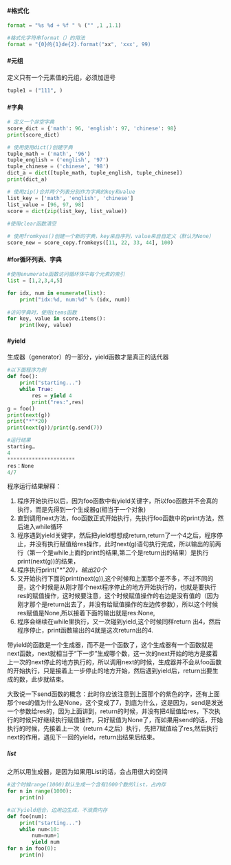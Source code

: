 #### #格式化

```python
format = "%s %d + %f " % ("" ,1 ,1.1)

#格式化字符串format（）的用法
format = "{0}的{1}de{2}.format("xx", 'xxx', 99)
```



#### #元组

定义只有一个元素值的元组，必须加逗号

```python
tuple1 = ("111", )
```



#### #字典

```python
# 定义一个非空字典
score_dict = {'math': 96, 'english': 97, 'chinese': 98}
print(score_dict)

# 使用使用dict()创建字典
tuple_math = ('math', '96')
tuple_english = ('english', '97')
tuple_chinese = ('chinese', '98')
dict_a = dict([tuple_math, tuple_english, tuple_chinese])
print(dict_a)

# 使用zip()合并两个列表分别作为字典的key和value
list_key = ['math', 'english', 'chinese']
list_value = [96, 97, 98]
score = dict(zip(list_key, list_value))
 
#使用clear函数清空

# 使用fromkyes()创建一个新的字典，key来自序列，value来自自定义（默认为None）
score_new = score_copy.fromkeys([11, 22, 33, 44], 100)
```



#### #for循环列表、字典

```python
#使用enumerate函数访问循环体中每个元素的索引
list = [1,2,3,4,5]

for idx, num in enumerate(list):
    print("idx:%d, num:%d" % (idx, num))
    
#访问字典时，使用items函数
for key, value in score.items():
    print(key, value)
```



#### #yield

生成器（generator）的一部分，yield函数才是真正的迭代器

```python
#以下面程序为例
def foo():
    print("starting...")
    while True:
        res = yield 4
        print("res:",res)
g = foo()
print(next(g))
print("*"*20)
print(next(g))/print(g.send(7))

#运行结果
starting…
4
**********************
res：None
4/7
```

程序运行结果解释：

1. 程序开始执行以后，因为foo函数中有yield关键字，所以foo函数并不会真的执行，而是先得到一个生成器g(相当于一个对象)
2. 直到调用next方法，foo函数正式开始执行，先执行foo函数中的print方法，然后进入while循环
3. 程序遇到yield关键字，然后把yield想想成return,return了一个4之后，程序停止，并没有执行赋值给res操作，此时next(g)语句执行完成，所以输出的前两行（第一个是while上面的print的结果,第二个是return出的结果）是执行print(next(g))的结果，
4. 程序执行print("*"*20)，输出20个*
5. 又开始执行下面的print(next(g)),这个时候和上面那个差不多，不过不同的是，这个时候是从刚才那个next程序停止的地方开始执行的，也就是要执行res的赋值操作，这时候要注意，这个时候赋值操作的右边是没有值的（因为刚才那个是return出去了，并没有给赋值操作的左边传参数），所以这个时候res赋值是None,所以接着下面的输出就是res:None,
6. 程序会继续在while里执行，又一次碰到yield,这个时候同样return 出4，然后程序停止，print函数输出的4就是这次return出的4.

   

带yield的函数是一个生成器，而不是一个函数了，这个生成器有一个函数就是next函数，next就相当于“下一步”生成哪个数，这一次的next开始的地方是接着上一次的next停止的地方执行的，所以调用next的时候，生成器并不会从foo函数的开始执行，只是接着上一步停止的地方开始，然后遇到yield后，return出要生成的数，此步就结束。

大致说一下send函数的概念：此时你应该注意到上面那个的紫色的字，还有上面那个res的值为什么是None，这个变成了7，到底为什么，这是因为，send是发送一个参数给res的，因为上面讲到，return的时候，并没有把4赋值给res，下次执行的时候只好继续执行赋值操作，只好赋值为None了，而如果用send的话，开始执行的时候，先接着上一次（return 4之后）执行，先把7赋值给了res,然后执行next的作用，遇见下一回的yield，return出结果后结束。



##### list

之所以用生成器，是因为如果用List的话，会占用很大的空间

```python
#这个时候range(1000)默认生成一个含有1000个数的list，占内存
for n in range(1000):
    print(n)

#以下yield组合，边用边生成，不浪费内存
def foo(num):
    print("starting...")
    while num<10:
        num=num+1
        yield num
for n in foo(0):
    print(n)
```

